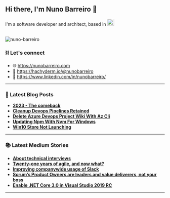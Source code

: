 ## Hi there, I'm Nuno Barreiro 👋

I'm a software developer and architect, based in <img src="https://github.githubassets.com/images/icons/emoji/unicode/1f1f5-1f1f9.png?v8" alt="Portugal" width="22">

<br />

<img align="center" src="https://github-readme-stats.vercel.app/api?username=nuno-barreiro&show_icons=true&hide_border=true&custom_title=Nuno%27s%20Stats" alt="nuno-barreiro" />

<br />

### ⛓️ Let's connect
- 🌐 https://nunobarreiro.com
- 🐘 https://hachyderm.io/@nunobarreiro
- 💼 https://www.linkedin.com/in/nunobarreiro/

---

### 📕 Latest Blog Posts
<!--START_SECTION:blogfeed-->
- **[2023 - The comeback](https:&#x2F;&#x2F;nunobarreiro.com&#x2F;2023&#x2F;06&#x2F;15&#x2F;2023_the_comeback.html)**
- **[Cleanup Devops Pipelines Retained](https:&#x2F;&#x2F;nunobarreiro.com&#x2F;2021&#x2F;12&#x2F;22&#x2F;cleanup-devops-pipelines-retained.html)**
- **[Delete Azure Devops Project Wiki With Az Cli](https:&#x2F;&#x2F;nunobarreiro.com&#x2F;2021&#x2F;12&#x2F;09&#x2F;delete-azure-devops-project-wiki-with-az-cli.html)**
- **[Updating Npm With Nvm For Windows](https:&#x2F;&#x2F;nunobarreiro.com&#x2F;2021&#x2F;03&#x2F;23&#x2F;updating-npm-with-nvm-for-windows.html)**
- **[Win10 Store Not Launching](https:&#x2F;&#x2F;nunobarreiro.com&#x2F;2020&#x2F;03&#x2F;17&#x2F;win10-store-not-launching.html)**
<!--END_SECTION:blogfeed-->

---

### 📚 Latest Medium Stories
<!--START_SECTION:mediumfeed-->
- **[About technical interviews](https:&#x2F;&#x2F;medium.com&#x2F;@nunobarreiro&#x2F;about-technical-interviews-2c4b8838acb0?source&#x3D;rss-a43e7ffb7972------2)**
- **[Twenty-one years of agile, and now what?](https:&#x2F;&#x2F;medium.com&#x2F;@nunobarreiro&#x2F;twenty-one-years-of-agile-and-now-what-c35a5ed550bf?source&#x3D;rss-a43e7ffb7972------2)**
- **[Improving companywide usage of Slack](https:&#x2F;&#x2F;medium.com&#x2F;@nunobarreiro&#x2F;improving-companywide-usage-of-slack-bb6bf58719e5?source&#x3D;rss-a43e7ffb7972------2)**
- **[Scrum’s Product Owners are leaders and value deliverers, not your boss](https:&#x2F;&#x2F;medium.com&#x2F;@nunobarreiro&#x2F;scrums-product-owners-are-leaders-and-value-deliverers-not-your-boss-9e9a89deb98c?source&#x3D;rss-a43e7ffb7972------2)**
- **[Enable .NET Core 3.0 in Visual Studio 2019 RC](https:&#x2F;&#x2F;medium.com&#x2F;@nunobarreiro&#x2F;enable-net-core-3-0-in-visual-studio-2019-rc-c8eb8d0b708c?source&#x3D;rss-a43e7ffb7972------2)**
<!--END_SECTION:mediumfeed-->

---
